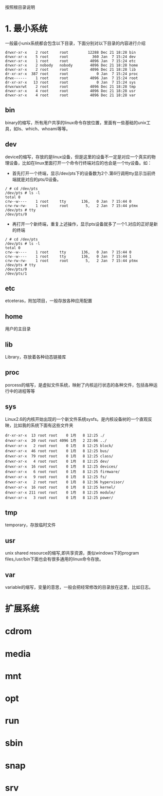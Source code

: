按照根目录说明
# 1. 最小系统
一般最小unix系统都会包含以下目录，下面分别对以下目录的内容进行介绍
```shell
drwxr-xr-x    2 root     root         12288 Dec 21 18:28 bin
drwxr-xr-x    5 root     root           360 Jan  7 15:24 dev
drwxr-xr-x    1 root     root          4096 Jan  7 15:24 etc
drwxr-xr-x    2 nobody   nobody        4096 Dec 21 18:28 home
drwxr-xr-x    2 root     root          4096 Dec 21 18:28 lib
dr-xr-xr-x  387 root     root             0 Jan  7 15:24 proc
drwx------    1 root     root          4096 Jan  7 15:24 root
dr-xr-xr-x   13 root     root             0 Jan  7 15:24 sys
drwxrwxrwt    2 root     root          4096 Dec 21 18:28 tmp
drwxr-xr-x    4 root     root          4096 Dec 21 18:28 usr
drwxr-xr-x    4 root     root          4096 Dec 21 18:28 var
```
## bin
binary的缩写，所有用户共享的linux命令存放位置，里面有一些基础的unix工具，如ls、which、whoami等等。
## dev
device的缩写，存放的是linux设备，但是这里的设备不一定是对应一个真实的物理设备，比如在linux里面打开一个命令行终端对应的也会是一个tty设备。如：
* 首先打开一个终端，显示/dev/pts下的设备数为2个.第6行调用tty显示当前终端就是对应的pts/0设备。
```shell {.line-numbers}
/ # cd /dev/pts
/dev/pts # ls -l
total 0
crw--w----    1 root     tty       136,   0 Jan  7 15:44 0
crw-rw-rw-    1 root     root        5,   2 Jan  7 15:44 ptmx
/dev/pts # tty
/dev/pts/0
```
* 再打开一个新终端，重复上述操作，显示pts设备就多了一个1.对应的正好是新的终端
```shell {.line-numbers}
/ # cd /dev/pts
/dev/pts # ls -l
total 0
crw--w----    1 root     tty       136,   0 Jan  7 15:44 0
crw--w----    1 root     tty       136,   0 Jan  7 15:44 1
crw-rw-rw-    1 root     root        5,   2 Jan  7 15:44 ptmx
/dev/pts # tty
/dev/pts/0
/dev/pts/1
```

## etc
etceteras，附加项目，一般存放各种应用配置

## home
用户的主目录

## lib
Library，存放着各种动态链接库

## proc
porcess的缩写，是虚拟文件系统，映射了内核运行状态的各种文件，包括各种运行中的进程等等

## sys
Linux2.6的内核开始出现的一个新文件系统sysfs。是内核设备树的一个直观反映，比如我的系统下面有这些文件夹
```shell {.line-numbers}
dr-xr-xr-x  13 root root    0 1月   8 12:25 ./
drwxr-xr-x  20 root root 4096 1月   2 22:06 ../
drwxr-xr-x   2 root root    0 1月   8 12:25 block/
drwxr-xr-x  46 root root    0 1月   8 12:25 bus/
drwxr-xr-x  79 root root    0 1月   8 12:25 class/
drwxr-xr-x   4 root root    0 1月   8 12:25 dev/
drwxr-xr-x  16 root root    0 1月   8 12:25 devices/
drwxr-xr-x   6 root root    0 1月   8 12:25 firmware/
drwxr-xr-x   9 root root    0 1月   8 12:25 fs/
drwxr-xr-x   2 root root    0 1月   8 12:36 hypervisor/
drwxr-xr-x  16 root root    0 1月   8 12:25 kernel/
drwxr-xr-x 211 root root    0 1月   8 12:25 module/
drwxr-xr-x   3 root root    0 1月   8 12:25 power/
```
## tmp
temporary，存放临时文件
## usr
unix shared resource的缩写,即共享资源，类似windows下的program files,/usr/bin下面也会有很多通用的linux命令存放。
## var
variable的缩写，变量的意思，一般会把经常修改的目录放在这里，比如日志。
# 扩展系统

# cdrom





# media

# mnt

# opt


# run

# sbin

# snap

# srv


